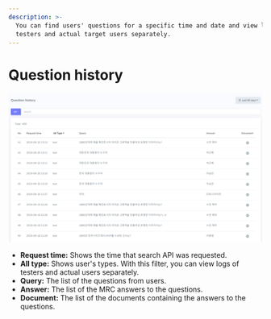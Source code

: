 ```yaml
---
description: >-
  You can find users' questions for a specific time and date and view logs of
  testers and actual target users separately.
---
```


# Question history

![Question history page](../../.gitbook/assets/image%20%2824%29.png)

* **Request time:** Shows the time that search API was requested.
* **All type:** Shows user's types. With this filter, you can view logs of testers and actual users separately.
* **Query:** The list of the questions from users.
* **Answer:** The list of the MRC answers to the questions.
* **Document:** The list of the documents containing the answers to the questions.



